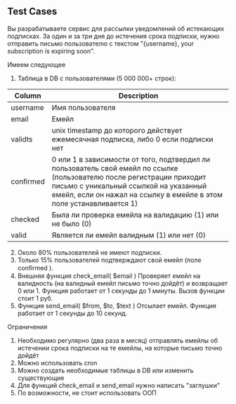 ## Test Cases

Вы разрабатываете сервис для рассылки уведомлений об истекающих
подписках.
За один и за три дня до истечения срока подписки, нужно отправить
письмо пользователю с текстом "{username}, your subscription is expiring
soon".

Имеем следующее
1. Таблица в DB с пользователями (5 000 000+ строк):

| Column   | Description                                                                                                                                                                                                                             |
|----------|-----------------------------------------------------------------------------------------------------------------------------------------------------------------------------------------------------------------------------------------|
| username | Имя пользователя                                                                                                                                                                                                                        |
| email    | Емейл                                                                                                                                                                                                                                   |
| validts  | unix timestamp до которого действует ежемесячная подписка, либо 0 если подписки нет                                                                                                                                                     |
| conﬁrmed | 0 или 1 в зависимости от того, подтвердил ли пользователь свой емейл по ссылке (пользователю после регистрации приходит письмо с уникальный ссылкой на указанный емейл, если он нажал на ссылку в емейле в этом поле устанавливается 1) |
| checked  | Была ли проверка емейла на валидацию (1) или не было (0)                                                                                                                                                                                |
| valid    | Является ли емейл валидным (1) или нет (0)                                                                                                                                                                                              |
 
2. Около 80% пользователей не имеют подписки.
3. Только 15% пользователей подтверждают свой емейл (поле conﬁrmed ).
4. Внешняя функция check_email( $email )
Проверяет емейл на валидность (на валидный емейл письмо точно
дойдёт) и возвращает 0 или 1. Функция работает от 1 секунды до 1
минуты. Вызов функции стоит 1 руб.
5. Функция send_email( $from, $to, $text )
Отсылает емейл. Функция работает от 1 секунды до 10 секунд.

Ограничения
1. Необходимо регулярно (два раза в месяц) отправлять емейлы об истечении срока подписки на те емейлы, на которые письмо точно дойдёт
2. Можно использовать cron
3. Можно создать необходимые таблицы в DB или изменить существующие
4. Для функций check_email и send_email нужно написать "заглушки"
5. По возможности, не стоит использовать ООП